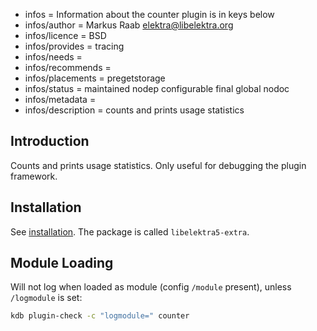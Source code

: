 - infos = Information about the counter plugin is in keys below
- infos/author = Markus Raab <elektra@libelektra.org>
- infos/licence = BSD
- infos/provides = tracing
- infos/needs =
- infos/recommends =
- infos/placements = pregetstorage
- infos/status = maintained nodep configurable final global nodoc
- infos/metadata =
- infos/description = counts and prints usage statistics

## Introduction

Counts and prints usage statistics.
Only useful for debugging the plugin framework.

## Installation

See [installation](/doc/INSTALL.md).
The package is called `libelektra5-extra`.

## Module Loading

Will not log when loaded as module (config `/module` present), unless `/logmodule` is set:

```sh
kdb plugin-check -c "logmodule=" counter
```
